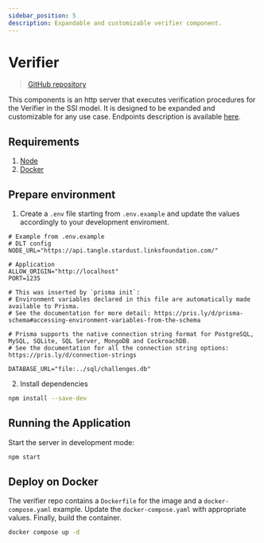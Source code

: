 ```yaml
---
sidebar_position: 5
description: Expandable and customizable verifier component.
---
```


# Verifier

> [GitHub repository](https://github.com/Cybersecurity-LINKS/mediterraneus-verifier)

This components is an http server that executes verification procedures for the Verifier in the SSI model. It is designed to be expanded and customizable for any use case. Endpoints description is available [here](API/Verifier/verifier-api.info.mdx).

## Requirements
1. [Node](https://nodejs.org/en)
2. [Docker](https://docs.docker.com/get-docker/)

## Prepare environment
1. Create a `.env` file starting from `.env.example` and update the values accordingly to your development enviroment.

```editorconfig
# Example from .env.example
# DLT config
NODE_URL="https://api.tangle.stardust.linksfoundation.com/"

# Application
ALLOW_ORIGIN="http://localhost"
PORT=1235

# This was inserted by `prisma init`:
# Environment variables declared in this file are automatically made available to Prisma.
# See the documentation for more detail: https://pris.ly/d/prisma-schema#accessing-environment-variables-from-the-schema

# Prisma supports the native connection string format for PostgreSQL, MySQL, SQLite, SQL Server, MongoDB and CockroachDB.
# See the documentation for all the connection string options: https://pris.ly/d/connection-strings

DATABASE_URL="file:../sql/challenges.db"
```
2. Install dependencies
```sh
npm install --save-dev
```

## Running the Application
Start the server in development mode:
```sh
npm start
```

## Deploy on Docker
The verifier repo contains a `Dockerfile` for the image and a `docker-compose.yaml` example. Update the `docker-compose.yaml` with appropriate values. Finally, build the container.
```sh
docker compose up -d
```

